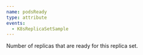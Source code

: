 ```yaml
---
name: podsReady
type: attribute
events:
  - K8sReplicaSetSample
---
```


Number of replicas that are ready for this replica set.